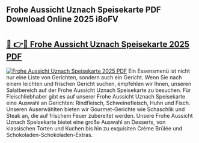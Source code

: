 ## Frohe Aussicht Uznach Speisekarte PDF Download Online 2025 i8oFV

# <h2><a href="http://gc6jemj.nevu.top/?p=Frohe+Aussicht+Uznach+Speisekarte">🔗 👉🔴 Frohe Aussicht Uznach Speisekarte 2025 PDF</a></h2>

[![Frohe Aussicht Uznach Speisekarte 2025 PDF](https://i.imgur.com/dBaPXMq.png)](http://gc6jemj.nevu.top/?p=Frohe+Aussicht+Uznach+Speisekarte)
Ein Essensmenü ist nicht nur eine Liste von Gerichten, sondern auch ein Gericht. Wenn Sie nach einem leichten und frischen Gericht suchen, empfehlen wir Ihnen, unseren Salatbereich auf der Frohe Aussicht Uznach Speisekarte zu besuchen. Für Fleischliebhaber gibt es auf unserer Frohe Aussicht Uznach Speisekarte eine Auswahl an Gerichten: Rindfleisch, Schweinefleisch, Huhn und Fisch. Unseren Auserwählten bieten wir Gourmet-Gerichte wie Schaschlik und Steak an, die auf frischem Feuer zubereitet werden. Unsere Frohe Aussicht Uznach Speisekarte bietet eine große Auswahl an Desserts, von klassischen Torten und Kuchen bis hin zu exquisiten Crème Brûlée und Schokoladen-Schokoladen-Extras.
